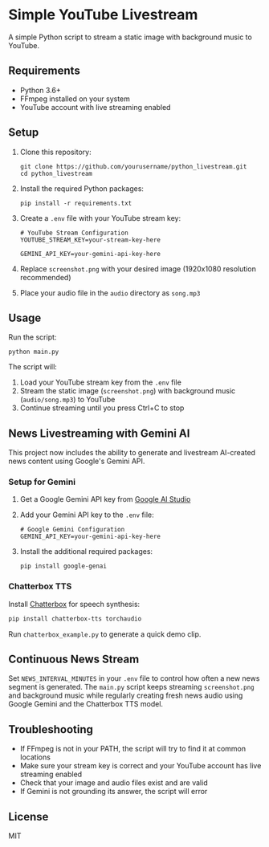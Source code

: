 # Simple YouTube Livestream

A simple Python script to stream a static image with background music to YouTube.

## Requirements

- Python 3.6+
- FFmpeg installed on your system
- YouTube account with live streaming enabled

## Setup

1. Clone this repository:
   ```
   git clone https://github.com/yourusername/python_livestream.git
   cd python_livestream
   ```

2. Install the required Python packages:
   ```
   pip install -r requirements.txt
   ```

3. Create a `.env` file with your YouTube stream key:
   ```
   # YouTube Stream Configuration
   YOUTUBE_STREAM_KEY=your-stream-key-here

   GEMINI_API_KEY=your-gemini-api-key-here
   ```

4. Replace `screenshot.png` with your desired image (1920x1080 resolution recommended)

5. Place your audio file in the `audio` directory as `song.mp3`

## Usage

Run the script:
```
python main.py
```

The script will:
1. Load your YouTube stream key from the `.env` file
2. Stream the static image (`screenshot.png`) with background music (`audio/song.mp3`) to YouTube
3. Continue streaming until you press Ctrl+C to stop

## News Livestreaming with Gemini AI

This project now includes the ability to generate and livestream AI-created news content using Google's Gemini API.

### Setup for Gemini

1. Get a Google Gemini API key from [Google AI Studio](https://ai.google.dev/)

2. Add your Gemini API key to the `.env` file:
   ```
   # Google Gemini Configuration
   GEMINI_API_KEY=your-gemini-api-key-here
   ```

3. Install the additional required packages:
   ```
   pip install google-genai
   ```

### Chatterbox TTS

Install [Chatterbox](https://github.com/resemble-ai/chatterbox) for speech synthesis:

```bash
pip install chatterbox-tts torchaudio
```

Run `chatterbox_example.py` to generate a quick demo clip.

## Continuous News Stream

Set `NEWS_INTERVAL_MINUTES` in your `.env` file to control how often a new news
segment is generated. The `main.py` script keeps streaming `screenshot.png` and
background music while regularly creating fresh news audio using Google Gemini
and the Chatterbox TTS model.

## Troubleshooting

- If FFmpeg is not in your PATH, the script will try to find it at common locations
- Make sure your stream key is correct and your YouTube account has live streaming enabled
- Check that your image and audio files exist and are valid
- If Gemini is not grounding its answer, the script will error

## License

MIT
